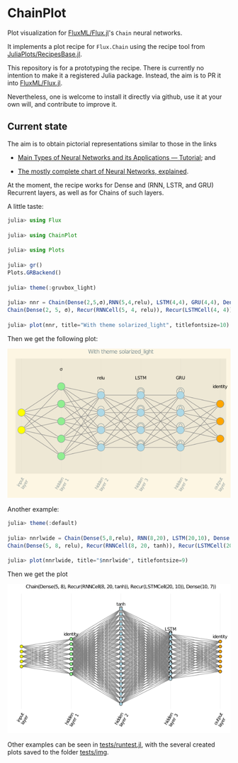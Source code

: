 # ChainPlot

Plot visualization for [FluxML/Flux.jl](https://github.com/FluxML/Flux.jl)'s `Chain` neural networks.

It implements a plot recipe for `Flux.Chain` using the recipe tool from [JuliaPlots/RecipesBase.jl](https://github.com/JuliaPlots/RecipesBase.jl).

This repository is for a prototyping the recipe. There is currently no intention to make it a registered Julia package. Instead, the aim is to PR it into [FluxML/Flux.jl](https://github.com/FluxML/Flux.jl).

Nevertheless, one is welcome to install it directly via github, use it at your own will, and contribute to improve it.

## Current state

The aim is to obtain pictorial representations similar to those in the links

* [Main Types of Neural Networks and its Applications — Tutorial](https://pub.towardsai.net/main-types-of-neural-networks-and-its-applications-tutorial-734480d7ec8e); and

* [The mostly complete chart of Neural Networks, explained](https://towardsdatascience.com/the-mostly-complete-chart-of-neural-networks-explained-3fb6f2367464).

At the moment, the recipe works for Dense and (RNN, LSTR, and GRU) Recurrent layers, as well as for Chains of such layers.

A little taste:

```julia
julia> using Flux

julia> using ChainPlot

julia> using Plots

julia> gr()
Plots.GRBackend()

julia> theme(:gruvbox_light)

julia> nnr = Chain(Dense(2,5,σ),RNN(5,4,relu), LSTM(4,4), GRU(4,4), Dense(4,3))
Chain(Dense(2, 5, σ), Recur(RNNCell(5, 4, relu)), Recur(LSTMCell(4, 4)), Dense(4, 3))

julia> plot(nnr, title="With theme solarized_light", titlefontsize=10)
```

Then we get the following plot:

![nnrl plot](tests/img/nnr_solarized_light.png)

Another example:

```julia
julia> theme(:default)

julia> nnrlwide = Chain(Dense(5,8,relu), RNN(8,20), LSTM(20,10), Dense(10,7))
Chain(Dense(5, 8, relu), Recur(RNNCell(8, 20, tanh)), Recur(LSTMCell(20, 10)), Dense(10, 7))

julia> plot(nnrlwide, title="$nnrlwide", titlefontsize=9)
```

Then we get the plot

![nnrlwide plot](tests/img/nnrlwide.png)

Other examples can be seen in [tests/runtest.jl](tests/runtest.jl), with the several created plots saved to the folder [tests/img](tests/img/).
